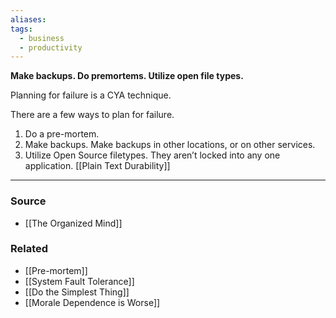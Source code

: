 ```yaml
---
aliases: 
tags:
  - business
  - productivity
---
```

**Make backups. Do premortems. Utilize open file types.**

Planning for failure is a CYA technique.

There are a few ways to plan for failure.

1. Do a pre-mortem.
2. Make backups. Make backups in other locations, or on other services.
3. Utilize Open Source filetypes. They aren’t locked into any one application. [[Plain Text Durability]] 

---

### Source
- [[The Organized Mind]]

### Related
- [[Pre-mortem]] 
- [[System Fault Tolerance]]
- [[Do the Simplest Thing]]
- [[Morale Dependence is Worse]]
